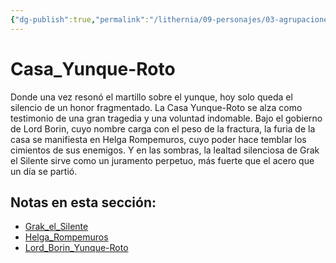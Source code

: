 ```yaml
---
{"dg-publish":true,"permalink":"/lithernia/09-personajes/03-agrupaciones/casa-yunque-roto/home/"}
---
```


# Casa_Yunque-Roto

Donde una vez resonó el martillo sobre el yunque, hoy solo queda el silencio de un honor fragmentado. La Casa Yunque-Roto se alza como testimonio de una gran tragedia y una voluntad indomable. Bajo el gobierno de Lord Borin, cuyo nombre carga con el peso de la fractura, la furia de la casa se manifiesta en Helga Rompemuros, cuyo poder hace temblar los cimientos de sus enemigos. Y en las sombras, la lealtad silenciosa de Grak el Silente sirve como un juramento perpetuo, más fuerte que el acero que un día se partió.

## Notas en esta sección:
- [Grak_el_Silente](./Grak_el_Silente.md)
- [Helga_Rompemuros](./Helga_Rompemuros.md)
- [Lord_Borin_Yunque-Roto](./Lord_Borin_Yunque-Roto.md)

